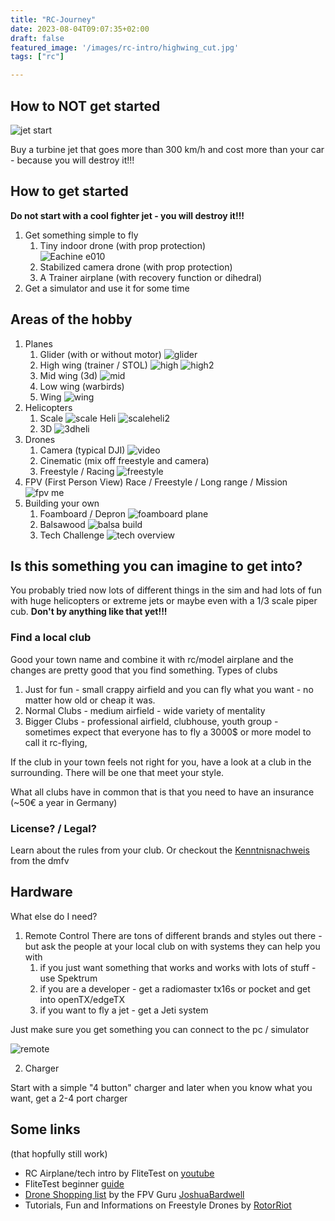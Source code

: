 ```yaml
---
title: "RC-Journey"
date: 2023-08-04T09:07:35+02:00
draft: false
featured_image: '/images/rc-intro/highwing_cut.jpg'
tags: ["rc"]

---
```


## How to NOT get started

![jet start](/images/rc-intro/jet_start.jpg)

Buy a turbine jet that goes more than 300 km/h and cost more than your car - because you will destroy it!!!


## How to get started

**Do not start with a cool fighter jet - you will destroy it!!!**

1. Get something simple to fly
    1. Tiny indoor drone (with prop protection) \
    ![Eachine e010](/images/rc-intro/e010.jpg)
    2. Stabilized camera drone (with prop protection)
    3. A Trainer airplane (with recovery function or dihedral)
2. Get a simulator and use it for some time

## Areas of the hobby

1. Planes
   1. Glider (with or without motor) ![glider](/images/rc-intro/glider.jpg)
   2. High wing (trainer / STOL) ![high](/images/rc-intro/highwing.jpg) ![high2](/images/rc-intro/highwing2.jpg)
   3. Mid wing (3d) ![mid](/images/rc-intro/3d.jpg)
   4. Low wing (warbirds)
   5. Wing ![wing](/images/rc-intro/wing.jpg)
1. Helicopters
   1. Scale ![scale Heli](/images/rc-intro/scaleheli.jpg) ![scaleheli2](/images/rc-intro/scaleheli2.jpg)
   2. 3D ![3dheli](/images/rc-intro/3dheli.jpg)
1. Drones
   1. Camera (typical DJI) ![video](/images/rc-intro/video.jpg)
   2. Cinematic (mix off freestyle and camera)
   3. Freestyle / Racing ![freestyle](/images/rc-intro/freestyle.jpg)
1. FPV (First Person View)
   Race / Freestyle / Long range / Mission ![fpv me](/images/rc-intro/fpv.jpg)
1. Building your own
   1. Foamboard / Depron ![foamboard plane](/images/rc-intro/foamboard.jpg)
   1. Balsawood ![balsa build](/images/rc-intro/wood.jpg)
   1. Tech Challenge ![tech overview](/images/rc-intro/inavlogic.jpg)


## Is this something you can imagine to get into?

You probably tried now lots of different things in the sim and had lots of fun with huge helicopters or extreme jets or maybe even with a 1/3 scale piper cub. **Don't by anything like that yet!!!**

### Find a local club

Good your town name and combine it with rc/model airplane and the changes are pretty good that you find something.
Types of clubs
1. Just for fun - small crappy airfield and you can fly what you want - no matter how old or cheap it was.
2. Normal Clubs - medium airfield - wide variety of mentality
3. Bigger Clubs - professional airfield, clubhouse, youth group - sometimes expect that everyone has to fly a 3000$ or more model to call it rc-flying,

If the club in your town feels not right for you, have a look at a club in the surrounding. There will be one that meet your style.

What all clubs have in common that is that you need to have an insurance (~50€ a year in Germany)

### License? / Legal?

Learn about the rules from your club. Or checkout the [Kenntnisnachweis](https://kenntnisnachweisonline.dmfv.aero/) from the dmfv

## Hardware

What else do I need?

1. Remote Control
There are tons of different brands and styles out there - but ask the people at your local club on with systems they can help you with
   1. if you just want something that works and works with lots of stuff - use Spektrum
   2. if you are a developer - get a radiomaster tx16s or pocket and get into openTX/edgeTX
   3. if you want to fly a jet - get a Jeti system

Just make sure you get something you can connect to the pc / simulator

![remote](/images/rc-intro/remote.jpg)

2. Charger

Start with a simple "4 button" charger and later when you know what you want, get a 2-4 port charger

## Some links 
(that hopfully still work)

- RC Airplane/tech intro by FliteTest on [youtube](https://youtube.com/playlist?list=PL6IuSFWz4ktvupu_gxw1vn-sjBGOkJFHV&si=lJ1XuFBUc-SY9WD1)
- FliteTest beginner [guide](https://beginner.flitetest.com)
- [Drone Shopping list](https://www.fpvknowitall.com/) by the FPV Guru [JoshuaBardwell](https://www.youtube.com/@JoshuaBardwell)
- Tutorials, Fun and Informations on Freestyle Drones by [RotorRiot](https://www.youtube.com/c/RotorRiot)

